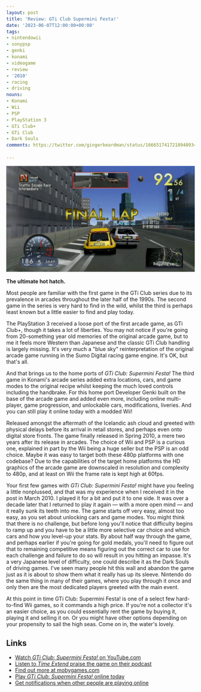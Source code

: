 ```yaml
---
layout: post
title: 'Review: GTi Club Supermini Festa!'
date: '2023-06-07T12:00:00+00:00'
tags:
- nintendowii
- sonypsp
- genki
- konami
- videogame
- review
- '2010'
- racing
- driving
nouns:
- Konami
- Wii
- PSP
- PlayStation 3
- GTi Club+
- GTi Club
- Dark Souls
comments: https://twitter.com/gingerbeardman/status/1666517417218940934

---
```


![JPG](/images/posts/gti-club-supermini-festa-wii.jpg)

**The ultimate hot hatch.**

Most people are familiar with the first game in the GTi Club series due to its prevalence in arcades throughout the later half of the 1990s. The second game in the series is very hard to find in the wild, whilst the third is perhaps least known but a little easier to find and play today.

The PlayStation 3 received a loose port of the first arcade game, as GTi Club+, though it takes a lot of liberties. You may not notice if you're going from 20-something year old memories of the original arcade game, but to me it feels more Western than Japanese and the classic GTi Club handling is largely missing. It's very much a "blue sky" reinterpretation of the original arcade game running in the Sumo Digital racing game engine. It's OK, but that's all.

And that brings us to the home ports of _GTi Club: Supermini Festa!_ The third game in Konami's arcade series added extra locations, cars, and game modes to the original recipe whilst keeping the much loved controls including the handbrake. For this home port Developer Genki built on the base of the arcade game and added even more, including online multi-player, game progression, and unlockable cars, modifications, liveries. And you can still play it online today with a modded Wii!

Released amongst the aftermath of the Icelandic ash cloud and greeted with physical delays before its arrival in retail stores, and perhaps even onto digital store fronts. The game finally released in Spring 2010, a mere two years after its release in arcades. The choice of Wii and PSP is a curious one, explained in part by the Wii being a huge seller but the PSP is an odd choice. Maybe it was easy to target both these 480p platforms with one codebase? Due to the capabilities of the target home platforms the HD graphics of the arcade game are downscaled in resolution and complexity to 480p, and at least on Wii the frame rate is kept high at 60fps.

Your first few games with _GTi Club: Supermini Festa!_ might have you feeling a little nonplussed, and that was my experience when I received it in the post in March 2010. I played it for a bit and put it to one side. It was over a decade later that I returned to play it again — with a more open mind — and it really sunk its teeth into me. The game starts off very easy, almost too easy, as you set about unlocking cars and game modes. You might think that there is no challenge, but before long you'll notice that difficulty begins to ramp up and you have to be a little more selective car choice and which cars and how you level-up your stats. By about half way through the game, and perhaps earlier if you're going for gold medals, you'll need to figure out that to remaining competitive means figuring out the correct car to use for each challenge and failure to do so will result in you hitting an impasse. It's a very Japanese level of difficulty, one could describe it as the Dark Souls of driving games. I've seen many people hit this wall and abandon the game just as it is about to show them what it really has up its sleeve. Nintendo do the same thing in many of their games, where you play through it once and only then are the most dedicated players greeted with the main event.

At this point in time GTi Club: Supermini Festa! is one of a select few hard-to-find Wii games, so it commands a high price. If you're not a collector it's an easier choice, as you could essentially rent the game by buying it, playing it and selling it on. Or you might have other options depending on your propensity to sail the high seas. Come on in, the water's lovely.

## Links

- [Watch _GTi Club: Supermini Festa!_ on YouTube.com](https://www.youtube.com/watch?v=YqvTjPzXM5E&list=PLfF-zlMNYMd-f0027NK9ybUjPRrd5a1kV)
- [Listen to *Time Extend* praise the game on their podcast](https://soundcloud.com/timeextend/057-supermini-festa)
- [Find out more at mobygames.com](https://www.mobygames.com/game/91379/gti-club-supermini-festa/)
- [Play _GTi Club: Supermini Festa!_ online today](https://wii.guide/wiimmfi.html)
- [Get notifications when other people are playing online](https://gbatemp.net/threads/introducing-the-wiimmfi-notifier.546926/)

